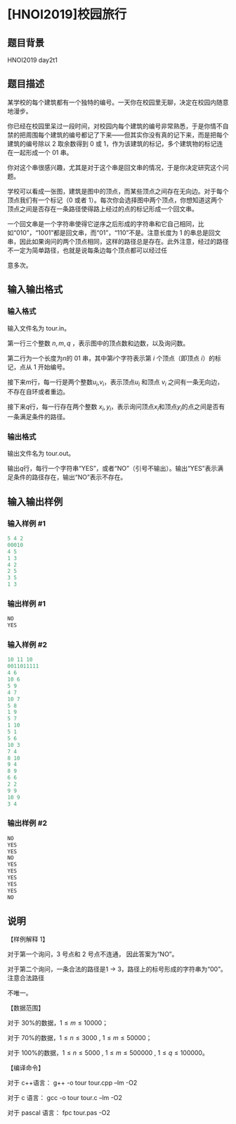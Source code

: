 # [HNOI2019]校园旅行

## 题目背景

HNOI2019 day2t1

## 题目描述

某学校的每个建筑都有一个独特的编号。一天你在校园里无聊，决定在校园内随意地漫步。

你已经在校园里呆过一段时间，对校园内每个建筑的编号非常熟悉，于是你情不自禁的把周围每个建筑的编号都记了下来——但其实你没有真的记下来，而是把每个建筑的编号除以 2 取余数得到 0 或 1，作为该建筑的标记，多个建筑物的标记连在一起形成一个 01 串。

你对这个串很感兴趣，尤其是对于这个串是回文串的情况，于是你决定研究这个问题。

学校可以看成一张图，建筑是图中的顶点，而某些顶点之间存在无向边。对于每个顶点我们有一个标记（0 或者 1）。每次你会选择图中两个顶点，你想知道这两个顶点之间是否存在一条路径使得路上经过的点的标记形成一个回文串。

一个回文串是一个字符串使得它逆序之后形成的字符串和它自己相同，比如“010”，“1001”都是回文串，而“01”，“110”不是。注意长度为 1 的串总是回文串，因此如果询问的两个顶点相同，这样的路径总是存在。此外注意，经过的路径不一定为简单路径，也就是说每条边每个顶点都可以经过任

意多次。

## 输入输出格式

### 输入格式

输入文件名为 tour.in。

第一行三个整数 $n,m,q$ ，表示图中的顶点数和边数，以及询问数。

第二行为一个长度为$n$的 01 串，其中第$i$个字符表示第 $i$ 个顶点（即顶点 $i$）的标记，点从 1 开始编号。

接下来$m$行，每一行是两个整数$u_i$,$v_i$，表示顶点$u_i$ 和顶点 $v_i$ 之间有一条无向边，不存在自环或者重边。

接下来$q$行，每一行存在两个整数 $x_i,y_i$，表示询问顶点$x_i$和顶点$y_i$的点之间是否有一条满足条件的路径。

### 输出格式

输出文件名为 tour.out。

输出$q$行，每行一个字符串“YES”，或者“NO”（引号不输出）。输出“YES”表示满足条件的路径存在，输出“NO”表示不存在。

## 输入输出样例

### 输入样例 #1

```cpp
5 4 2
00010
4 5
1 3
4 2
2 5
3 5
1 3

```
### 输出样例 #1

```cpp
NO
YES
```


### 输入样例 #2

```cpp
10 11 10
0011011111
4 6
10 6
5 9
4 7
10 7
5 8
1 9
5 7
1 10
5 1
5 6
10 3
7 4
8 10
9 4
8 9
6 6
2 2
9 9
10 9
3 4
```


### 输出样例 #2

```cpp
NO
YES
YES
NO
YES
YES
YES
YES
YES
NO
```


## 说明

【样例解释 1】

对于第一个询问，3 号点和 2 号点不连通， 因此答案为“NO”。

对于第二个询问，一条合法的路径是1 → 3，路径上的标号形成的字符串为“00”。注意合法路径

不唯一。

【数据范围】

对于 30%的数据，$1 ≤ m ≤ 10000$；

对于 70%的数据，$1 \leq n \leq 3000$ , $1 ≤ m ≤ 50000$；

对于 100%的数据，$1 ≤ n ≤ 5000$ , $1 ≤ m ≤ 500000$ , $1 ≤ q ≤ 100000$。

【编译命令】

对于 c++语言： g++ -o tour tour.cpp –lm -O2

对于 c 语言： gcc -o tour tour.c –lm -O2

对于 pascal 语言： fpc tour.pas -O2

